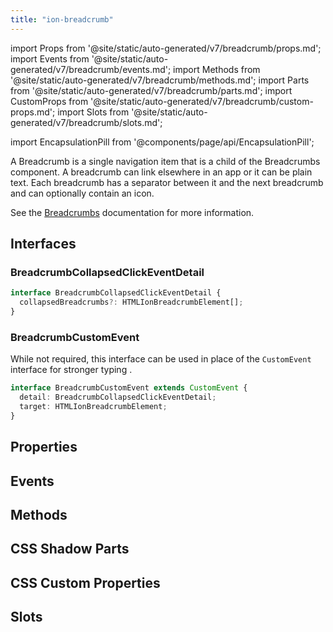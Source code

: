 ```yaml
---
title: "ion-breadcrumb"
---
```

import Props from '@site/static/auto-generated/v7/breadcrumb/props.md';
import Events from '@site/static/auto-generated/v7/breadcrumb/events.md';
import Methods from '@site/static/auto-generated/v7/breadcrumb/methods.md';
import Parts from '@site/static/auto-generated/v7/breadcrumb/parts.md';
import CustomProps from '@site/static/auto-generated/v7/breadcrumb/custom-props.md';
import Slots from '@site/static/auto-generated/v7/breadcrumb/slots.md';

import EncapsulationPill from '@components/page/api/EncapsulationPill';

<EncapsulationPill type="shadow" />


A Breadcrumb is a single navigation item that is a child of the Breadcrumbs component. A breadcrumb can link elsewhere in an app or it can be plain text. Each breadcrumb has a separator between it and the next breadcrumb and can optionally contain an icon.

See the [Breadcrumbs](./breadcrumbs) documentation for more information.

## Interfaces

### BreadcrumbCollapsedClickEventDetail

```typescript
interface BreadcrumbCollapsedClickEventDetail {
  collapsedBreadcrumbs?: HTMLIonBreadcrumbElement[];
}
```

### BreadcrumbCustomEvent

While not required, this interface can be used in place of the `CustomEvent` interface for stronger typing .

```typescript
interface BreadcrumbCustomEvent extends CustomEvent {
  detail: BreadcrumbCollapsedClickEventDetail;
  target: HTMLIonBreadcrumbElement;
}
```




## Properties
<Props />

## Events
<Events />

## Methods
<Methods />

## CSS Shadow Parts
<Parts />

## CSS Custom Properties
<CustomProps />

## Slots
<Slots />
